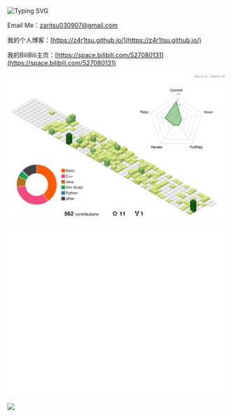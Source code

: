 ![Typing SVG](https://readme-typing-svg.demolab.com/?lines=Hello,+I'm+Zari+Tsu.;Welcome+to+my+Github!)

Email Me：zaritsu030907@gmail.com

我的个人博客：[https://z4r1tsu.github.io/](https://z4r1tsu.github.io/)

我的BiliBili主页：[https://space.bilibili.com/527080131](https://space.bilibili.com/527080131)

![](./profile-3d-contrib/profile-green.svg)

![Metrics](/github-metrics.svg)

![](https://stats.justsong.cn/api/bilibili/?id=527080131)

<!--![Anurag's GitHub stats](https://github-readme-stats.vercel.app/api?username=Z4R1TSU&count_private=true)-->

<!--
**Z4R1TSU/Z4R1TSU** is a ✨ _special_ ✨ repository because its `README.md` (this file) appears on your GitHub profile.

Here are some ideas to get you started:

- 🔭 I’m currently working on ...
- 🌱 I’m currently learning ...
- 👯 I’m looking to collaborate on ...
- 🤔 I’m looking for help with ...
- 💬 Ask me about ...
- 📫 How to reach me: ...
- 😄 Pronouns: ...
- ⚡ Fun fact: ...
-->
